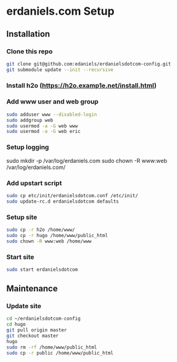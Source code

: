 # erdaniels.com Setup

## Installation

### Clone this repo

```bash
git clone git@github.com:edaniels/erdanielsdotcom-config.git
git submodule update --init --recursive
```

### Install h2o (https://h2o.examp1e.net/install.html)

### Add www user and web group

```bash
sudo adduser www --disabled-login
sudo addgroup web
sudo usermod -a -G web www
sudo usermod -a -G web eric
```

### Setup logging
sudo mkdir -p /var/log/erdaniels.com
sudo chown -R www:web /var/log/erdaniels.com/


### Add upstart script

```bash
sudo cp etc/init/erdanielsdotcom.conf /etc/init/
sudo update-rc.d erdanielsdotcom defaults
```

### Setup site

```bash
sudo cp -r h2o /home/www/
sudo cp -r hugo /home/www/public_html
sudo chown -R www:web /home/www
```

### Start site

```bash
sudo start erdanielsdotcom
```

## Maintenance

### Update site
```bash
cd ~/erdanielsdotcom-config
cd hugo
git pull origin master
git checkout master
hugo
sudo rm -rf /home/www/public_html
sudo cp -r public /home/www/public_html
```
